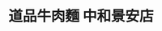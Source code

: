 ---
title: "道品牛肉麵 中和景安店"
description: "道品牛肉麵 中和景安店"
layout: shop
keywords:
  - 美食競賽
  - 台灣美食
  - 美食精選
datePublished: "2025-06-30"
dateModified: "2025-07-06"
city: "新北市"
district: "中和區"
address: "235新北市中和區復興路71號"
phone: "0222429978"
geo: "24.990087261903398, 121.50379934636483"
google_map: "https://maps.app.goo.gl/jWRPJumoJoFqPUCQ9"
footinder: ""
official: "https://www.facebook.com/profile.php?id=61566541616239"
award:
  - name: "台北國際牛肉麵節"
    year: "2024"
    entries:
      - group: "鮮食組"
        cooking_style: "清燉"
        rank: "銀牌"
      - group: "鮮食組"
        cooking_style: "樂齡創意"
        rank: "銀牌"

---